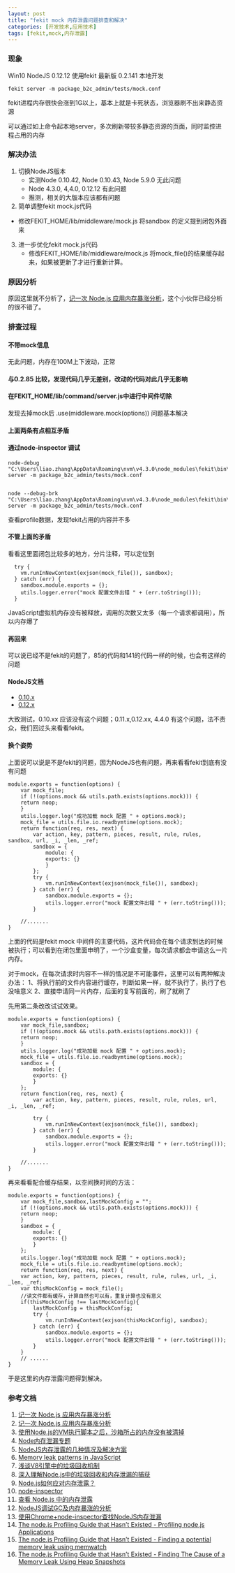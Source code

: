 ```yaml
---
layout: post
title: "fekit mock 内存泄露问题排查和解决"
categories: [开发技术,应用技术]
tags: [fekit,mock,内存泄露]
---
```


### 现象

Win10 NodeJS 0.12.12 使用fekit 最新版 0.2.141 本地开发

    fekit server -m package_b2c_admin/tests/mock.conf


fekit进程内存很快会涨到1G以上，基本上就是卡死状态，浏览器刷不出来静态资源

可以通过如上命令起本地server，多次刷新带较多静态资源的页面，同时监控进程占用的内存

### 解决办法

1. 切换NodeJS版本
   + 实测Node 0.10.42, Node 0.10.43, Node 5.9.0 无此问题
   + Node 4.3.0, 4,4.0, 0.12.12 有此问题
   + 推测，相关的大版本应该都有问题
2.  简单调整fekit mock.js代码
   + 修改FEKIT_HOME/lib/middleware/mock.js 将sandbox 的定义提到闭包外面来
3. 进一步优化fekit mock.js代码
   + 修改FEKIT_HOME/lib/middleware/mock.js 将mock_file()的结果缓存起来，如果被更新了才进行重新计算。

### 原因分析

原因这里就不分析了，[记一次 Node.js 应用内存暴涨分析](http://taobaofed.org/blog/2016/01/14/nodejs-memory-leak-analyze/)，这个小伙伴已经分析的很不错了。

### 排查过程

#### 不带mock信息
无此问题，内存在100M上下波动，正常

#### 与0.2.85 比较，发现代码几乎无差别，改动的代码对此几乎无影响

#### 在FEKIT_HOME/lib/command/server.js中进行中间件切除
发现去掉mock后 .use(middleware.mock(options)) 问题基本解决

#### 上面两条有点相互矛盾

#### 通过node-inspector 调试 

    node-debug "C:\Users\liao.zhang\AppData\Roaming\nvm\v4.3.0\node_modules\fekit\bin\fekit" server -m package_b2c_admin/tests/mock.conf


    node --debug-brk "C:\Users\liao.zhang\AppData\Roaming\nvm\v4.3.0\node_modules\fekit\bin\fekit" server -m package_b2c_admin/tests/mock.conf


查看profile数据，发现fekit占用的内容并不多


#### 不管上面的矛盾

看看这里面闭包比较多的地方，分片注释，可以定位到

      try {
        vm.runInNewContext(exjson(mock_file()), sandbox);
      } catch (err) {
        sandbox.module.exports = {};
        utils.logger.error("mock 配置文件出错 " + (err.toString()));
      }


JavaScript虚拟机内存没有被释放，调用的次数又太多（每一个请求都调用），所以内存爆了

#### 再回来
可以说已经不是fekit的问题了，85的代码和141的代码一样的时候，也会有这样的问题

#### NodeJS文档
+ [0.10.x](https://nodejs.org/docs/latest-v0.10.x/api/)
+ [0.12.x](https://nodejs.org/docs/latest-v0.12.x/api/)

大致测试，0.10.xx 应该没有这个问题；0.11.x,0.12.xx, 4.4.0 有这个问题，法不责众，我们回过头来看看fekit。

#### 换个姿势
上面说可以说是不是fekit的问题，因为NodeJS也有问题，再来看看fekit到底有没有问题

    module.exports = function(options) {
        var mock_file;
        if (!(options.mock && utils.path.exists(options.mock))) {
        return noop;
        }
        utils.logger.log("成功加载 mock 配置 " + options.mock);
        mock_file = utils.file.io.readbymtime(options.mock);
        return function(req, res, next) {
            var action, key, pattern, pieces, result, rule, rules, sandbox, url, _i, _len, _ref;
            sandbox = {
                module: {
                exports: {}
                }
            };
            try {
                vm.runInNewContext(exjson(mock_file()), sandbox);
            } catch (err) {
                sandbox.module.exports = {};
                utils.logger.error("mock 配置文件出错 " + (err.toString()));
            }
    
        //.......
    }    

上面的代码是fekit mock 中间件的主要代码，这片代码会在每个请求到达的时候被执行；可以看到在闭包里面申明了，一个沙盒变量，每次请求都会申请这么一片内存。

对于mock，在每次请求时内容不一样的情况是不可能事件，这里可以有两种解决办法：
1、将执行前的文件内容进行缓存，判断如果一样，就不执行了，执行了也没啥意义
2、直接申请同一片内存，后面的复写前面的，刷了就刷了

先用第二条改改试试效果。

    module.exports = function(options) {
        var mock_file,sandbox;
        if (!(options.mock && utils.path.exists(options.mock))) {
        return noop;
        }
        utils.logger.log("成功加载 mock 配置 " + options.mock);
        mock_file = utils.file.io.readbymtime(options.mock);
        sandbox = {
            module: {
            exports: {}
            }
        };
        return function(req, res, next) {
            var action, key, pattern, pieces, result, rule, rules, url, _i, _len, _ref;
    
            try {
                vm.runInNewContext(exjson(mock_file()), sandbox);
            } catch (err) {
                sandbox.module.exports = {};
                utils.logger.error("mock 配置文件出错 " + (err.toString()));
            }
    
        //.......
    } 

再来看看配合缓存结果，以空间换时间的方法：

    module.exports = function(options) {
        var mock_file,sandbox,lastMockConfig = "";
        if (!(options.mock && utils.path.exists(options.mock))) {
        return noop;
        }
        sandbox = {
            module: {
            exports: {}
            }
        };
        utils.logger.log("成功加载 mock 配置 " + options.mock);
        mock_file = utils.file.io.readbymtime(options.mock);
        return function(req, res, next) {
        var action, key, pattern, pieces, result, rule, rules, url, _i, _len, _ref;
        var thisMockConfig = mock_file();
        //读文件都有缓存，计算自然也可以有，重复计算也没有意义
        if(thisMockConfig !== lastMockConfig){
            lastMockConfig = thisMockConfig;
            try {
                vm.runInNewContext(exjson(thisMockConfig), sandbox);
            } catch (err) {
                sandbox.module.exports = {};
                utils.logger.error("mock 配置文件出错 " + (err.toString()));
            }
        }
        // ......
    }

于是这里的内存泄露问题得到解决。    



### 参考文档

1. [记一次 Node.js 应用内存暴涨分析](http://taobaofed.org/blog/2016/01/14/nodejs-memory-leak-analyze/)
2. [记一次 Node.js 应用内存暴涨分析](https://yq.aliyun.com/articles/4050?spm=5176.100239.yqblog1.6.9w1hrV)
3. [使用Node.js的VM执行脚本之后，沙箱所占的内存没有被清掉](http://nodejs.netease.com/topic/5201ba85d6bc618c60111b62)
4. [Node内存泄漏专题](http://cnodejs.org/topic/4fa94df3b92b05485007fd87)
5. [NodeJS内存泄露的几种情况及解决方案](http://www.nodejs.net/a/20141205/164524.html)
6. [Memory leak patterns in JavaScript](http://www.ibm.com/developerworks/web/library/wa-memleak/)
7. [浅谈V8引擎中的垃圾回收机制](http://www.html-js.com/blog/2514)
8. [深入理解Node.js中的垃圾回收和内存泄漏的捕获](http://www.csdn.net/article/1970-01-01/2826316)
9. [Node.js如何应对内存泄露？](http://www.zhihu.com/question/30289050)
10. [node-inspector](https://github.com/node-inspector/node-inspector)
11. [查看 Node.js 中的内存泄露](http://blog.jobbole.com/34262/)
12. [NodeJS调试GC及内存暴涨的分析](http://www.360doc.com/content/14/0903/22/11644963_406872841.shtml)
13. [使用Chrome+node-inspector查找NodeJS内存泄漏](http://www.cnblogs.com/ldlchina/p/4762036.html)
14. [The node.js Profiling Guide that Hasn’t Existed - Profiling node.js Applications](http://www.willvillanueva.com/the-node-js-profiling-guide-that-hasnt-existed-profiling-node-js-applications-part-1/)
15. [The node.js Profiling Guide that Hasn’t Existed - Finding a potential memory leak using memwatch](http://www.willvillanueva.com/the-node-js-profiling-guide-that-hasnt-existed-finding-a-potential-memory-leak-using-memwatch-part-2/)
16. [The node.js Profiling Guide that Hasn’t Existed - Finding The Cause of a Memory Leak Using Heap Snapshots](http://www.willvillanueva.com/the-node-js-profiling-guide-that-hasnt-existed-finding-the-cause-of-a-memory-leak-using-heap-snapshots-part-3/)